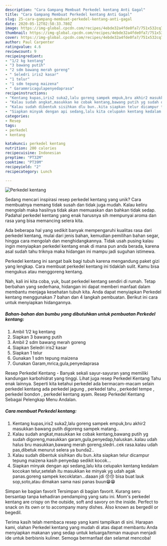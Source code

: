 ```yaml
---
description: "Cara Gampang Membuat Perkedel kentang Anti Gagal"
title: "Cara Gampang Membuat Perkedel kentang Anti Gagal"
slug: 25-cara-gampang-membuat-perkedel-kentang-anti-gagal
date: 2020-05-12T02:58:33.780Z
image: https://img-global.cpcdn.com/recipes/4ebde32a4fde0fa7/751x532cq70/perkedel-kentang-foto-resep-utama.jpg
thumbnail: https://img-global.cpcdn.com/recipes/4ebde32a4fde0fa7/751x532cq70/perkedel-kentang-foto-resep-utama.jpg
cover: https://img-global.cpcdn.com/recipes/4ebde32a4fde0fa7/751x532cq70/perkedel-kentang-foto-resep-utama.jpg
author: Paul Carpenter
ratingvalue: 4.6
reviewcount: 9
recipeingredient:
- "1/2 kg kentang"
- "3 bawang putih"
- "2 sdm bawang merah goreng"
- " Seledri iris2 kasar"
- "1 telur"
- "1 sdm tepung maizena"
- " Garammricagulapenyedaprasa"
recipeinstructions:
- "Kentang kupas,iris2 suka2,lalu goreng sampek empuk,bru akhir2 masukkan bawang putih digoreng sampek matang.."
- "Kalau sudah angkat,masukkan ke cobak kentang,bawang putih yg sudah digoreng,masukkan garam,gula,penyedap,haluskan..kalau udah halus bru masukkan,bawang merah goreng,sledri..cek rasa.kalau udah pas,dibetuk menurut selera ya bunda2.."
- "Kalau sudah dibentuk sisihkan dlu bun..kita siapkan telur dicampur tepung maizena kasih penyedap sedikit kocok..."
- "Siapkan minyak dengan api sedang,lalu kita celupakn kentang kedalam kocokan telur,setelah itu masukkan ke minyak yg udah agak panas.goreng sampek kecoklatan...daaan jdi 😚😚 bisa buat lauk sop,soto,atau dimakan sama nasi panas buun😁😁"
categories:
- Resep
tags:
- perkedel
- kentang

katakunci: perkedel kentang 
nutrition: 200 calories
recipecuisine: Indonesian
preptime: "PT32M"
cooktime: "PT39M"
recipeyield: "2"
recipecategory: Lunch

---
```



![Perkedel kentang](https://img-global.cpcdn.com/recipes/4ebde32a4fde0fa7/751x532cq70/perkedel-kentang-foto-resep-utama.jpg)

Sedang mencari inspirasi resep perkedel kentang yang unik? Cara membuatnya memang tidak susah dan tidak juga mudah. Kalau keliru mengolah maka hasilnya tidak akan memuaskan dan bahkan tidak sedap. Padahal perkedel kentang yang enak harusnya sih mempunyai aroma dan rasa yang bisa memancing selera kita.

Ada beberapa hal yang sedikit banyak mempengaruhi kualitas rasa dari perkedel kentang, mulai dari jenis bahan, kemudian pemilihan bahan segar, hingga cara mengolah dan menghidangkannya. Tidak usah pusing kalau ingin menyiapkan perkedel kentang enak di mana pun anda berada, karena asal sudah tahu triknya maka hidangan ini mampu jadi suguhan istimewa.

Perkedel kentang ini sangat baik bagi tubuh karena mengandung paket gizi yang lengkap. Cara membuat perkedel kentang ini tidaklah sulit. Kamu bisa mengukus atau menggoreng kentang.


Nah, kali ini kita coba, yuk, buat perkedel kentang sendiri di rumah. Tetap berbahan yang sederhana, hidangan ini dapat memberi manfaat dalam membantu menjaga kesehatan tubuh kita. Anda dapat menyiapkan Perkedel kentang menggunakan 7 bahan dan 4 langkah pembuatan. Berikut ini cara untuk menyiapkan hidangannya.

<!--inarticleads1-->

##### Bahan-bahan dan bumbu yang dibutuhkan untuk pembuatan Perkedel kentang:

1. Ambil 1/2 kg kentang
1. Siapkan 3 bawang putih
1. Ambil 2 sdm bawang merah goreng
1. Siapkan  Seledri iris2 kasar
1. Siapkan 1 telur
1. Gunakan 1 sdm tepung maizena
1. Gunakan  Garam,mrica,gula,penyedaprasa


Resep Perkedel Kentang - Banyak sekali sayur-sayuran yang memiliki kandungan karbohidrat yang tinggi. Lihat juga resep Perkedel Kentang Tahu enak lainnya. Seperti kita ketahui perkedel ada bermacam-macam selain perkedel kentang ada perkedel jagung , perkedel tahu , perkedel tempe , perkedel bondon , perkedel kentang ayam. Resep Perkedel Kentang Sebagai Pelengkap Menu Andalan. 

<!--inarticleads2-->

##### Cara membuat Perkedel kentang:

1. Kentang kupas,iris2 suka2,lalu goreng sampek empuk,bru akhir2 masukkan bawang putih digoreng sampek matang..
1. Kalau sudah angkat,masukkan ke cobak kentang,bawang putih yg sudah digoreng,masukkan garam,gula,penyedap,haluskan..kalau udah halus bru masukkan,bawang merah goreng,sledri..cek rasa.kalau udah pas,dibetuk menurut selera ya bunda2..
1. Kalau sudah dibentuk sisihkan dlu bun..kita siapkan telur dicampur tepung maizena kasih penyedap sedikit kocok...
1. Siapkan minyak dengan api sedang,lalu kita celupakn kentang kedalam kocokan telur,setelah itu masukkan ke minyak yg udah agak panas.goreng sampek kecoklatan...daaan jdi 😚😚 bisa buat lauk sop,soto,atau dimakan sama nasi panas buun😁😁


Simpan ke bagian favorit Tersimpan di bagian favorit. Kurang seru bersantap tanpa kehadiran pendamping yang satu ini. Mom&#39;s perkedel kentang are crispy on the outside, soft and savory on the inside. Perfect to snack on its own or to accompany many dishes. Also known as bergedil or begedil. 

Terima kasih telah membaca resep yang kami tampilkan di sini. Harapan kami, olahan Perkedel kentang yang mudah di atas dapat membantu Anda menyiapkan makanan yang sedap untuk keluarga/teman maupun menjadi ide untuk berbisnis kuliner. Semoga bermanfaat dan selamat mencoba!
